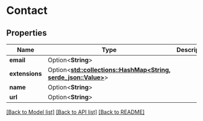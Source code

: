 # Contact

## Properties

Name | Type | Description | Notes
------------ | ------------- | ------------- | -------------
**email** | Option<**String**> |  | [optional]
**extensions** | Option<[**std::collections::HashMap<String, serde_json::Value>**](serde_json::Value.md)> |  | [optional]
**name** | Option<**String**> |  | [optional]
**url** | Option<**String**> |  | [optional]

[[Back to Model list]](../README.md#documentation-for-models) [[Back to API list]](../README.md#documentation-for-api-endpoints) [[Back to README]](../README.md)


